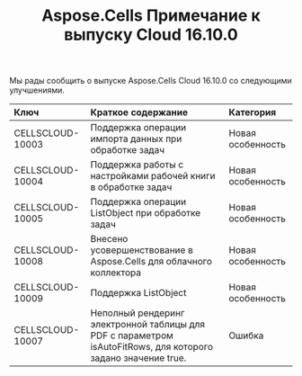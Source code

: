 ﻿---
title: Aspose.Cells Примечание к выпуску Cloud 16.10.0
second_title: Aspose.Cells Cloud Documen
type: docs
url: /ru/aspose-cells-cloud-16-10-release-notes/
aliases: [/aspose-cells-for-cloud-16-10-release-notes/]
description: Aspose.Cells Облако поддерживает Excel для создания, преобразования, слияния, разделения, защиты, операций с внутренними объектами и т. д.
weight: 20
---
Мы рады сообщить о выпуске Aspose.Cells Cloud 16.10.0 со следующими улучшениями.

|**Ключ** |**Краткое содержание** |**Категория** |
|:- |:- |:- |
|CELLSCLOUD-10003 | Поддержка операции импорта данных при обработке задач| Новая особенность|
|CELLSCLOUD-10004 | Поддержка работы с настройками рабочей книги в обработке задач| Новая особенность|
|CELLSCLOUD-10005 | Поддержка операции ListObject при обработке задач| Новая особенность|
|CELLSCLOUD-10008 | Внесено усовершенствование в Aspose.Cells для облачного коллектора| Новая особенность|
|CELLSCLOUD-10009 | Поддержка ListObject| Новая особенность|
|CELLSCLOUD-10007 | Неполный рендеринг электронной таблицы для PDF с параметром isAutoFitRows, для которого задано значение true.| Ошибка|

